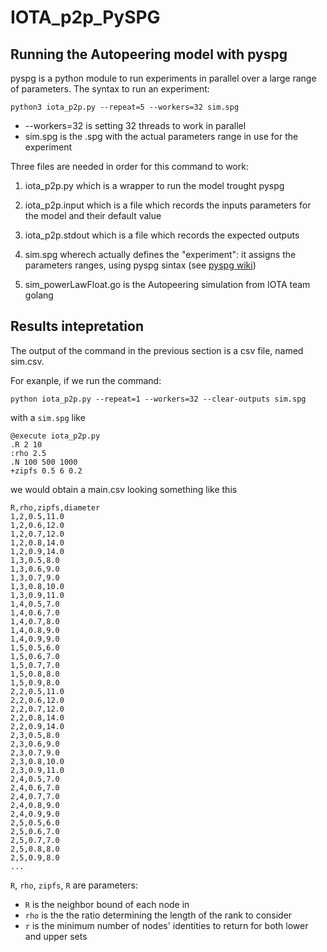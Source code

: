 # IOTA_p2p_PySPG


## Running the Autopeering model with pyspg

pyspg is a python module to run experiments in parallel over a large range of parameters. The syntax to run an experiment:

`python3 iota_p2p.py --repeat=5 --workers=32 sim.spg`

- --workers=32 is setting 32 threads to work in parallel
- sim.spg is the .spg with the actual parameters range in use for the experiment


Three files are needed in order for this command to work:

1. iota_p2p.py which is a wrapper to run the model trought pyspg

2. iota_p2p.input which is a file which records the inputs parameters for the model and their default value

3. iota_p2p.stdout which is a file which records the expected outputs

4. sim.spg wherech actually defines the "experiment": it assigns the parameters ranges, using pyspg sintax (see [pyspg wiki](https://github.com/tessonec/PySPG/wiki/Tutorial%3A-A-crash-course))

5. sim_powerLawFloat.go is the Autopeering simulation from IOTA team golang


 ## Results intepretation

The output of the command in the previous section is a csv file, named sim.csv.

For exanple, if we run the command:

`python iota_p2p.py --repeat=1 --workers=32 --clear-outputs sim.spg`

with a `sim.spg` like

```
@execute iota_p2p.py                                   
.R 2 10  
:rho 2.5  
.N 100 500 1000  
+zipfs 0.5 6 0.2
```

we would obtain a main.csv looking something like this

```
R,rho,zipfs,diameter
1,2,0.5,11.0
1,2,0.6,12.0
1,2,0.7,12.0
1,2,0.8,14.0
1,2,0.9,14.0
1,3,0.5,8.0
1,3,0.6,9.0
1,3,0.7,9.0
1,3,0.8,10.0
1,3,0.9,11.0
1,4,0.5,7.0
1,4,0.6,7.0
1,4,0.7,8.0
1,4,0.8,9.0
1,4,0.9,9.0
1,5,0.5,6.0
1,5,0.6,7.0
1,5,0.7,7.0
1,5,0.8,8.0
1,5,0.9,8.0
2,2,0.5,11.0
2,2,0.6,12.0
2,2,0.7,12.0
2,2,0.8,14.0
2,2,0.9,14.0
2,3,0.5,8.0
2,3,0.6,9.0
2,3,0.7,9.0
2,3,0.8,10.0
2,3,0.9,11.0
2,4,0.5,7.0
2,4,0.6,7.0
2,4,0.7,7.0
2,4,0.8,9.0
2,4,0.9,9.0
2,5,0.5,6.0
2,5,0.6,7.0
2,5,0.7,7.0
2,5,0.8,8.0
2,5,0.9,8.0
...
```

`R`, `rho`, `zipfs`, `R` are parameters:
- `R` is the neighbor bound of each node in 
- `rho` is the the ratio determining the length of the rank to consider
- `r` is the minimum number of nodes' identities to return for both lower and upper sets
